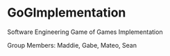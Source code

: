# GoGImplementation
Software Engineering Game of Games Implementation

Group Members: Maddie, Gabe, Mateo, Sean